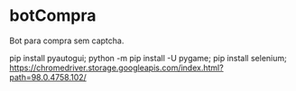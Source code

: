 # botCompra
Bot para compra sem captcha. 

pip install pyautogui;
python -m pip install -U pygame;
pip install selenium;
https://chromedriver.storage.googleapis.com/index.html?path=98.0.4758.102/

